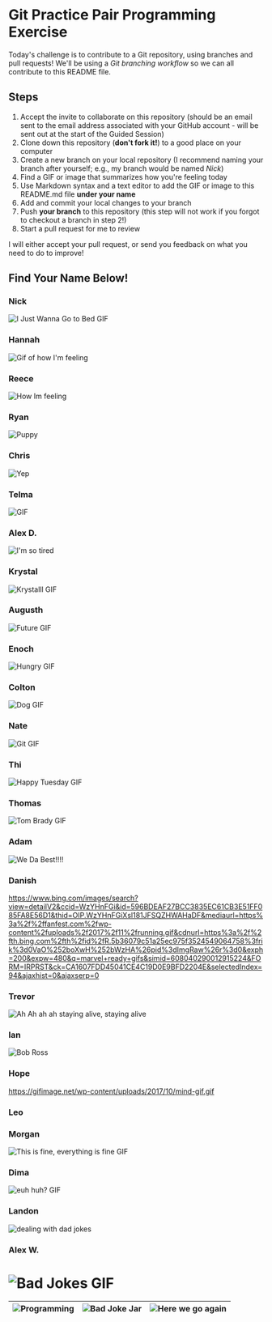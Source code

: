 # Git Practice Pair Programming Exercise

Today's challenge is to contribute to a Git repository, using branches and pull requests! 
We'll be using a *Git branching workflow* so we can all contribute to this README file.

## Steps

1. Accept the invite to collaborate on this repository (should be an email sent to the email 
address associated with your GitHub account - will be sent out at the start of the Guided 
Session)
2. Clone down this repository (**don't fork it!**) to a good place on your computer
3. Create a new branch on your local repository (I recommend naming your branch after 
yourself; e.g., my branch would be named _Nick_)
4. Find a GIF or image that summarizes how you're feeling today
5. Use Markdown syntax and a text editor to add the GIF or image to this README.md file 
**under your name**
6. Add and commit your local changes to your branch
7. Push **your branch** to this repository (this step will not work if you forgot to checkout 
a branch in step 2!)
8. Start a pull request for me to review

I will either accept your pull request, or send you feedback on what you need to do to 
improve!

## Find Your Name Below!

### Nick

![I Just Wanna Go to Bed GIF](https://c.tenor.com/83WX4PMrENIAAAAM/spongebob-mr-krabs.gif)

### Hannah

![Gif of how I'm feeling](https://media4.giphy.com/media/TGagqsMECv6nIDyh5L/giphy.gif?cid=ecf05e47ct4cjqmcpojg1n5bsf2d443h0nntk8hbwe1icjjd&rid=giphy.gif&ct=g)

### Reece

![How Im feeling](https://giphy.com/clips/therokuchannel-the-roku-channel-kevin-hart-confessions-from-NdODrzFYMhRtlaZwWp)

### Ryan

![Puppy](https://viralapk.com/27-funniest-tweets-of-the-day-to-change-your-mood/)


### Chris

![Yep](https://media2.giphy.com/media/NEvPzZ8bd1V4Y/giphy.gif?cid=ecf05e47645d2303c975e105ae73465de086a6cac2dcf393&rid=giphy.gif&ct=g)

### Telma

![GIF](https://media0.giphy.com/media/YSMgiRwECBZEEBUb0k/giphy.gif)

### Alex D.

![I'm so tired](https://media3.giphy.com/media/nqS1Eikkw2Lsc/giphy.gif?cid=790b7611498b0d3261f27515223b8e650d93b43260291465&rid=giphy.gif&ct=g)

### Krystal
![Krystalll GIF](https://media.tenor.com/images/d6f9560d7bf4cc39b630595050702215/tenor.gif)

### Augusth


![Future GIF](https://tenor.com/view/future-sensational-gif-7239640)


### Enoch

![Hungry GIF](https://media.giphy.com/media/m225vjrXFvEevNormi/giphy.gif)

### Colton
![Dog GIF](https://th.bing.com/th/id/R.2ba1c4261d74a7240a109864d8635b5b?rik=na0Gbc9%2fZPF4Mw&riu=http%3a%2f%2fviralcircus.com%2fwp-content%2fuploads%2f2013%2f12%2ftumblr_mqiythizq71sb76i4o1_500.gif&ehk=bg8pddddiRXGfgfTQ2tn9hrH2ES0Zwi7CXOd94d%2b1S4%3d&risl=&pid=ImgRaw&r=0)


### Nate

![Git GIF](https://media.giphy.com/media/VePtB3roynxfLYicuV/giphy.gif)

### Thi
![Happy Tuesday GIF](https://giphy.com/gifs/studiosoriginals-ZubZqIeSsZ60t0ID9l)



### Thomas
![Tom Brady GIF](https://media1.tenor.com/images/28b033c82d9fd276b91cca237a51a41d/tenor.gif?itemid=8228986)


### Adam
![We Da Best!!!!](https://c.tenor.com/jJ9L5LJeUQAAAAAC/dj-khaled-we-da-best.gif)


### Danish
https://www.bing.com/images/search?view=detailV2&ccid=WzYHnFGi&id=596BDEAF27BCC3835EC61CB3E51FF085FA8E56D1&thid=OIP.WzYHnFGiXsl181JFSQZHWAHaDF&mediaurl=https%3a%2f%2ffanfest.com%2fwp-content%2fuploads%2f2017%2f11%2frunning.gif&cdnurl=https%3a%2f%2fth.bing.com%2fth%2fid%2fR.5b36079c51a25ec975f3524549064758%3frik%3d0VaO%252boXwH%252bWzHA%26pid%3dImgRaw%26r%3d0&exph=200&expw=480&q=marvel+ready+gifs&simid=608040290012915224&FORM=IRPRST&ck=CA1607FDD45041CE4C19D0E9BFD2204E&selectedIndex=94&ajaxhist=0&ajaxserp=0

### Trevor

![Ah Ah ah ah staying alive, staying alive](https://64.media.tumblr.com/ce7130a1ad7e9fa3ed8df126b5675f74/427f8ae444f653c7-b5/s500x750/26c169c4a02f5ddfcbaac56d0ffd59695b025a9d.gif)

### Ian

![Bob Ross](https://media.giphy.com/media/rYEAkYihZsyWs/giphy.gif)

### Hope
https://gifimage.net/wp-content/uploads/2017/10/mind-gif.gif


### Leo



### Morgan

![This is fine, everything is fine GIF](https://th.bing.com/th/id/R.0b7f69b7bd529d2acfb7fbdc338b1d35?rik=rsORvKJrej7XJQ&riu=http%3a%2f%2fwww.newcollege.utoronto.ca%2fwp-content%2fuploads%2f2017%2f03%2f04-fine-400w.gif&ehk=WDfFQX7LotJwMpm8IMflFWR%2b4t7XPLAXOyAstwwBtcA%3d&risl=&pid=ImgRaw&r=0)


### Dima
![euh huh? GIF](https://media.giphy.com/media/UeT0nnRnkuaUo/giphy.gif)


### Landon

![dealing with dad jokes](https://user-images.githubusercontent.com/108957599/178589945-fb37b437-faa1-437d-9361-2f3258182f76.gif)

### Alex W.
![Bad Jokes GIF](https://media0.giphy.com/media/Oq1fhM7WISYJ65Vsze/giphy.gif?cid=ecf05e478it7ux48u1isrny36rf5kjlg9mh3drjfoe41beqz&rid=giphy.gif&ct=g)
=======
| ![Programming](https://media4.giphy.com/media/25J5U01DC6qI61Kiez/giphy.gif?cid=ecf05e47gzwfnpvfyprnvl7ons697is6uuss9zhnexc219ui&rid=giphy.gif&ct=g) | ![Bad Joke Jar](https://media3.giphy.com/media/Oq1fhM7WISYJ65Vsze/giphy.gif?cid=790b761125d15da2a41bb86e1ba64bfd0d7e29ae0732c7ef&rid=giphy.gif&ct=g) | ![Here we go again](https://media0.giphy.com/media/13PZ0dKw1J3LzO/giphy.gif?cid=ecf05e47oyn4u5l7w8lu648bm5fu2yopttp7pxsoz6vrohqi&rid=giphy.gif&ct=g) |
|-----------------------------------------------------------------------------------------------------------------------------------------------------|------------------------------------------------------------------------------------------------------------------------------------------------------|------------------------------------------------------------------------------------------------------------------------------------------------------|

